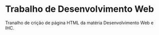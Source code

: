 # Trabalho de Desenvolvimento Web

Tranalho de crição de página HTML da matéria Desenvolvimento Web e IHC.
